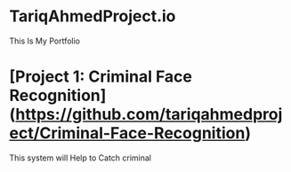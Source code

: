 # TariqAhmedProject.io
This Is My Portfolio 

# [Project 1: Criminal Face Recognition] (https://github.com/tariqahmedproject/Criminal-Face-Recognition)
This system will Help to Catch criminal 

